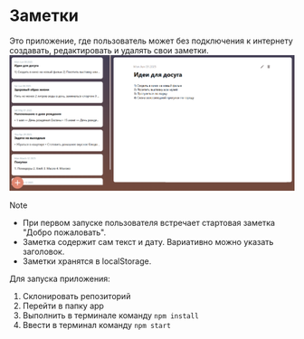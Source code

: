 # Заметки
Это приложение, где пользователь может без подключения к интернету создавать, редактировать и удалять свои заметки.
![Иллюстрация к проекту](https://github.com/polinaKoroleva05/notes/blob/main/app/public/mainScreen.png)

> [!NOTE] 
> - При первом запуске пользователя встречает стартовая заметка "Добро пожаловать".
> - Заметка содержит сам текст и дату. Вариативно можно указать заголовок.
> - Заметки хранятся в localStorage.

Для запуска приложения:
1. Склонировать репозиторий
2. Перейти в папку app
3. Выполнить в терминале команду `npm install`
4. Ввести в терминал команду `npm start`
